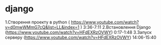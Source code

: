 # django

1.Створення проекту в python  ( https://www.youtube.com/watch?v=d0mwWMmG7cQ&list=LL&index=1 ) 3:36-7:11
2.Встановлення Django (https://www.youtube.com/watch?v=HFdEXRzOVWY) 0:17-1:48 
3.Запуск серверу (https://www.youtube.com/watch?v=HFdEXRzOVWY) 14:06-15:40
